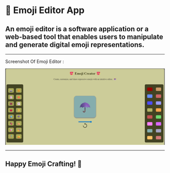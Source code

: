 # 🎨 Emoji Editor App
An emoji editor is a software application or a web-based tool that enables users to manipulate and generate digital emoji representations.
---
---
Screenshot Of Emoji Editor : 

![Emoji Creator Screenshot](./Emoji-Editor-App/src/Home/Emoji-Editor.png)

---
**Happy Emoji Crafting! 🥳**
---
